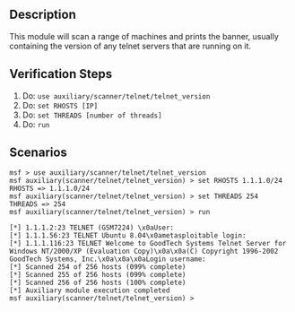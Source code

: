 ## Description
This module will scan a range of machines and prints the banner, usually containing the version of any telnet servers that are running on it.

## Verification Steps

1. Do: ```use auxiliary/scanner/telnet/telnet_version```
2. Do: ```set RHOSTS [IP]```
3. Do: ```set THREADS [number of threads]```
4. Do: ```run```

## Scenarios

```
msf > use auxiliary/scanner/telnet/telnet_version 
msf auxiliary(scanner/telnet/telnet_version) > set RHOSTS 1.1.1.0/24
RHOSTS => 1.1.1.0/24
msf auxiliary(scanner/telnet/telnet_version) > set THREADS 254
THREADS => 254
msf auxiliary(scanner/telnet/telnet_version) > run

[*] 1.1.1.2:23 TELNET (GSM7224) \x0aUser:
[*] 1.1.1.56:23 TELNET Ubuntu 8.04\x0ametasploitable login:
[*] 1.1.1.116:23 TELNET Welcome to GoodTech Systems Telnet Server for Windows NT/2000/XP (Evaluation Copy)\x0a\x0a(C) Copyright 1996-2002 GoodTech Systems, Inc.\x0a\x0a\x0aLogin username:
[*] Scanned 254 of 256 hosts (099% complete)
[*] Scanned 255 of 256 hosts (099% complete)
[*] Scanned 256 of 256 hosts (100% complete)
[*] Auxiliary module execution completed
msf auxiliary(scanner/telnet/telnet_version) >
```


